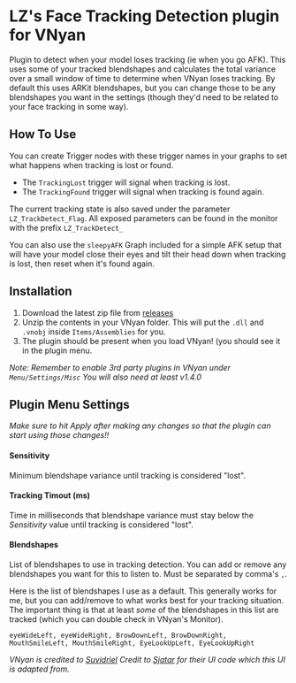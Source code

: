 # LZ's Face Tracking Detection plugin for VNyan
Plugin to detect when your model loses tracking (ie when you go AFK). This uses some of your tracked blendshapes and calculates the total variance over a small window of time to determine when VNyan loses tracking. By default this uses ARKit blendshapes, but you can change those to be any blendshapes you want in the settings (though they'd need to be related to your face tracking in some way).

## How To Use
You can create Trigger nodes with these trigger names in your graphs to set what happens when tracking is lost or found.
- The `TrackingLost` trigger will signal when tracking is lost.
- The `TrackingFound` trigger will signal when tracking is found again.

The current tracking state is also saved under the parameter `LZ_TrackDetect_Flag`. All exposed parameters can be found in the monitor with the prefix `LZ_TrackDetect_`

You can also use the `sleepyAFK` Graph included for a simple AFK setup that will have your model close their eyes and tilt their head down when tracking is lost, then reset when it's found again.

## Installation
1. Download the latest zip file from [releases](https://github.com/Lunazera/VNyan-Tracking-Detection/releases/)
2. Unzip the contents in your VNyan folder. This will put the `.dll` and `.vnobj` inside `Items/Assemblies` for you.
3. The plugin should be present when you load VNyan! (you should see it in the plugin menu.

*Note: Remember to enable 3rd party plugins in VNyan under `Menu/Settings/Misc`*
*You will also need at least v1.4.0*

## Plugin Menu Settings
*Make sure to hit Apply after making any changes so that the plugin can start using those changes!!*
#### Sensitivity
Minimum blendshape variance until tracking is considered "lost".
#### Tracking Timout (ms)
Time in milliseconds that blendshape variance must stay below the *Sensitivity* value until tracking is considered "lost".
#### Blendshapes
List of blendshapes to use in tracking detection. You can add or remove any blendshapes you want for this to listen to. Must be separated by comma's `,`.

Here is the list of blendshapes I use as a default. This generally works for me, but you can add/remove to what works best for your tracking situation. The important thing is that at least *some* of the blendshapes in this list are tracked (which you can double check in VNyan's Monitor).
```
eyeWideLeft, eyeWideRight, BrowDownLeft, BrowDownRight, MouthSmileLeft, MouthSmileRight, EyeLookUpLeft, EyeLookUpRight
``` 

*VNyan is credited to [Suvidriel](https://suvidriel.itch.io/vnyan)*
*Credit to [Sjatar](https://github.com/Sjatar/Screen-Light) for their UI code which this UI is adapted from.*
